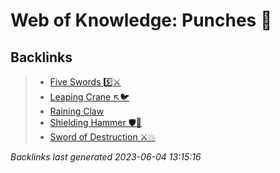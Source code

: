 # Web of Knowledge: Punches 👊

## Backlinks

> - [Five Swords 5️⃣⚔️](..\techniques\five-swords.md)
> - [Leaping Crane ↖️🐦](..\techniques\leaping-crane.md)
> - [Raining Claw](..\techniques\raining-claw.md)
> - [Shielding Hammer 🛡️🔨](..\techniques\shielding-hammer.md)
> - [Sword of Destruction ⚔️💥](..\techniques\sword-of-destruction.md)

_Backlinks last generated 2023-06-04 13:15:16_
